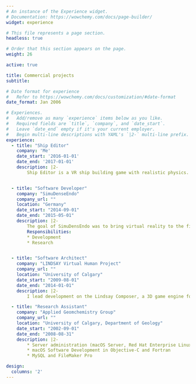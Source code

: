 ```yaml
---
# An instance of the Experience widget.
# Documentation: https://wowchemy.com/docs/page-builder/
widget: experience

# This file represents a page section.
headless: true

# Order that this section appears on the page.
weight: 26

active: true

title: Commercial projects
subtitle:

# Date format for experience
#   Refer to https://wowchemy.com/docs/customization/#date-format
date_format: Jan 2006

# Experiences.
#   Add/remove as many `experience` items below as you like.
#   Required fields are `title`, `company`, and `date_start`.
#   Leave `date_end` empty if it's your current employer.
#   Begin multi-line descriptions with YAML's `|2-` multi-line prefix.
experience:
  - title: "Ship Editor"
    company: 'Me'
    date_start: '2016-01-01'
    date_end: '2017-01-01'
    description: |2-
        Ship Editor is a VR ship building game with realistic physics. Players design a ship with CAD like tools in VR. Every detail of the ship is modelled, down to the flow rates of fuel into the engines. The game is a series of challenges. The first challenge starts with the player on a broken ship in a decaying orbit. The player must repair the ship before it plunges into the looming gas giant. I put this project on hold to finish my PhD thesis and I would love to revive it someday. The techonology that I developed for simulating the ship and building things in VR form the foundations of my LifeBrush system.


  - title: "Software Developer"
    company: "SimuDenseEndo"
    company_url: ""
    location: "Germany"
    date_start: "2014-09-01"
    date_end: "2015-05-01"
    description: |2-
        The goal of SimuDensEndo was to bring virtual reality to the field of dental surgery training, our technology leveraged the Oculus Rift VR hreadset and the Leap Motion hand tracking device. I helped develop volumetric rendering and physics software that translated high resolution scans of real teeth into objects that could be drilled in an interactive endodontic simulation environment.        
        Responsibilities:        
        * Development
        * Research


  - title: "Software Architect"
    company: "LINDSAY Virtual Human Project"
    company_url: ""
    location: "University of Calgary"
    date_start: "2009-08-01"
    date_end: "2014-01-01"
    description: |2-
        I lead development on the Lindsay Composer, a 3D game engine for macOS and iOS. The composer was written in Objective-C and C++. We used the Composer for biomolecular agent-based simulations and for virtual physiology applications in medical education.

  - title: "Research Assistant"
    company: "Applied Geomchemistry Group"
    company_url: ""
    location: "University of Calgary, Department of Geology"
    date_start: "2002-09-01"
    date_end: "2008-08-31"
    description: |2-
        * Server administration (macOS Server, Red Hat Enterprise Linux, Windows Server)
        * macOS Software Development in Objective-C and Fortran
        * MySQL and FileMaker Pro

design:
  columns: '2'
---
```

